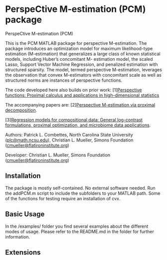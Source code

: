 
PerspeCtive M-estimation (PCM) package 
=========

PerspeCtive M-estimation (PCM) 

This is the PCM MATLAB package for perspective M-estimation. 
The package introduces an optimization model for maximum likelihood-type estimation (M-estimation) 
that generalizes a large class of known statistical models, including Huber’s concomitant M- estimation model, 
the scaled Lasso, Support Vector Machine Regression, and penalized estimation with structured sparsity. 
The model, termed perspective M-estimation, leverages the observation that convex M-estimators with 
concomitant scale as well as structured norms are instances of perspective functions. 

The code developed here also builds on prior work:
[1][Perspective functions: Proximal calculus and applications in high-dimensional statistics](https://www.sciencedirect.com/science/article/pii/S0022247X16308071)

The accompanying papers are:
[2][Perspective M-estimation via proximal decomposition](https://arxiv.org/abs/1805.06098).

[3][Regression models for compositional data: General log-contrast formulations, proximal optimization, and microbiome data applications](https://arxiv.org/abs/1903.01050).

Authors: Patrick L. Combettes, North Carolina State University (plc@math.ncsu.edu),
Christian L. Mueller, Simons Foundation (cmueller@flatironinstitute.org)

Developer: Christian L. Mueller, Simons Foundation (cmueller@flatironinstitute.org)

## Installation ##

The package is mostly self-contained. No external software needed. Run the addPCM.m script to include 
the subfolders to your MATLAB path. Some of the functions for testing require an installation of cvx.

## Basic Usage ##

In the /examples/ folder you find several examples about the different modes of usage. 
Please refer to the README.md in the folder for further information.

## Extensions ##

